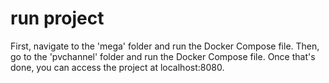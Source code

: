 # run project
First, navigate to the 'mega' folder and run the Docker Compose file. Then, go to the 'pvchannel' folder and run the Docker Compose file. Once that's done, you can access the project at localhost:8080.